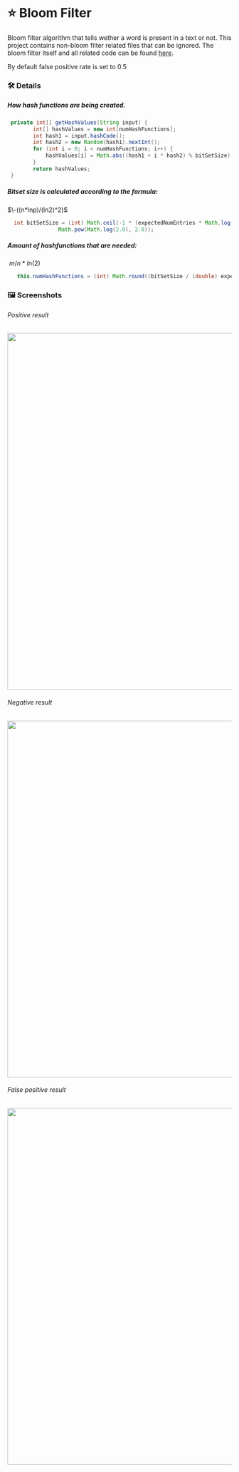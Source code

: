 # :star: Bloom Filter 

Bloom filter algorithm that tells wether a word is present in a text or not. This project contains non-bloom filter related files that can be ignored. 
The bloom filter itself and all related code can be found [here](https://github.com/Nauruz-Guliev/lab-bloom-filter/tree/master/src/main/java/ru/kpfu/itis/gnt/hwpebble/bloomfilter).  

By default false positive rate is set to 0.5 

### 🛠️ Details


##### How hash functions are being created.
```Java
 private int[] getHashValues(String input) {
        int[] hashValues = new int[numHashFunctions];
        int hash1 = input.hashCode();
        int hash2 = new Random(hash1).nextInt();
        for (int i = 0; i < numHashFunctions; i++) {
            hashValues[i] = Math.abs((hash1 + i * hash2) % bitSetSize);
        }
        return hashValues;
 }
```

##### Bitset size is calculated according to the formula:

$\-((n*lnp)/(ln2)^2)$

```Java
  int bitSetSize = (int) Math.ceil(-1 * (expectedNumEntries * Math.log(falsePositiveRate)) /
                Math.pow(Math.log(2.0), 2.0));

```

##### Amount of hashfunctions that are needed:
$\ m/n * ln(2)$
```Java
   this.numHashFunctions = (int) Math.round((bitSetSize / (double) expectedNumEntries) * Math.log(2.0));
```

### 🖼️ Screenshots

###### Positive result
<p align="left">
  <img src="../master/images/positive.png" width="800"/>
</p>

###### Negative result

<p align="left">
  <img src="../master/images/negative.png" width="800"/>
</p>

###### False positive result

<p align="left">
  <img src="../master/images/false_positive.png" width="800"/>
</p>


